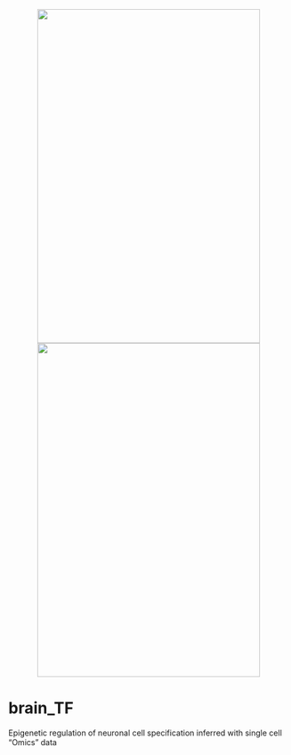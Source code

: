 <div align=center><img width="400" height="600" src="https://github.com/Gavin-Yinld/brain_TF/tree/master/Figures/cover.png"/></div>

<div align=center><img width="400" height="600" src="https://github.com/Gavin-Yinld/brain_TF/tree/master/Figures/cover1.png"/></div>

# brain_TF
Epigenetic regulation of neuronal cell specification inferred with single cell “Omics” data
